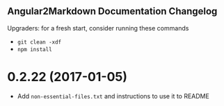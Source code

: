 ## Angular2Markdown Documentation Changelog


Upgraders: for a fresh start, consider running these commands
* `git clean -xdf`
* `npm install`

<a name="1.3.8"></a>
# 0.2.22 (2017-01-05)
* Add `non-essential-files.txt` and instructions to use it to README
